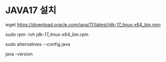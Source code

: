 # JAVA17 설치
wget https://download.oracle.com/java/17/latest/jdk-17_linux-x64_bin.rpm

sudo rpm -ivh jdk-17_linux-x64_bin.rpm

sudo alternatives --config java

java -version